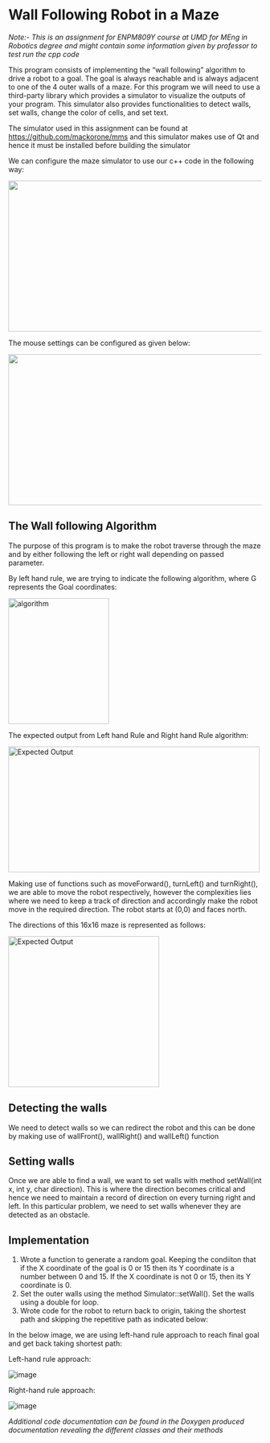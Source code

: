 # Wall Following Robot in a Maze

*Note:- This is an assignment for ENPM809Y course at UMD for MEng in Robotics degree and might contain some information given by professor to test run the cpp code*

This program consists of implementing the “wall following” algorithm to drive a robot to a 
goal. The goal is always reachable and is always adjacent to one of the 4 outer walls of a maze.
For this program we will need to use a third-party library which provides a simulator to
visualize the outputs of your program. This simulator also provides functionalities to detect
walls, set walls, change the color of cells, and set text.

The simulator used in this assignment can be found at https://github.com/mackorone/mms
and this simulator makes use of Qt and hence it must be installed before building the simulator

We can configure the maze simulator to use our c++ code in the following way:

<img src="https://user-images.githubusercontent.com/40595475/218612363-50fd2c17-0880-42d0-83f7-f845bab8d462.png" width="600" height="300" />

The mouse settings can be configured as given below:

<img src="https://user-images.githubusercontent.com/40595475/218612648-61edbab8-24c3-4da2-a447-3332ddca90b0.png" width="600" height="300" />

## The Wall following Algorithm

The purpose of this program is to make the robot traverse through the maze and by either following the left or right
wall depending on passed parameter.

By left hand rule, we are trying to indicate the following algorithm, where G represents the Goal coordinates:

<img src="https://user-images.githubusercontent.com/40595475/218613270-597c8cf5-e1a2-4589-ad9a-a893618d5de5.png" width="200" height="250" title="algorithm" />

The expected output from Left hand Rule and Right hand Rule algorithm:

<img src="https://user-images.githubusercontent.com/40595475/218613351-16e203ba-17c0-49b6-9d9a-3341a411365d.png" width="500" height="250" title="Expected Output" />

Making use of functions such as moveForward(), turnLeft() and turnRight(), we are able to move the robot respectively,
however the complexities lies where we need to keep a track of direction and accordingly make the robot move in the required
direction. The robot starts at (0,0) and faces north.

The directions of this 16x16 maze is represented as follows:

<img src="https://user-images.githubusercontent.com/40595475/218613728-adcc954a-429f-4410-8a69-fb24ad53a605.png" width="300" height="300" title="Expected Output" />

## Detecting the walls

We need to detect walls so we can redirect the robot and this can be done by making use of wallFront(), wallRight()
and wallLeft() function

## Setting walls

Once we are able to find a wall, we want to set walls with method setWall(int x, int y, char direction). This is where the 
direction becomes critical and hence we need to maintain a record of direction on every turning right and left. In this
particular problem, we need to set walls whenever they are detected as an obstacle.

## Implementation
1. Wrote a function to generate a random goal. Keeping the condiiton that if the X coordinate of the goal is 0 or 15 then its Y coordinate is a
number between 0 and 15. If the X coordinate is not 0 or 15, then its Y coordinate is 0.
2. Set the outer walls using the method Simulator::setWall(). Set the walls using a double
for loop.
3. Wrote code for the robot to return back to origin, taking the shortest path and skipping the repetitive path as indicated below:

In the below image, we are using left-hand rule approach to reach final goal and get back taking shortest path:

Left-hand rule approach:

![image](https://user-images.githubusercontent.com/40595475/218615117-5e51f595-99c3-47d4-93c2-3b131588b2e0.png)

Right-hand rule approach:

![image](https://user-images.githubusercontent.com/40595475/218615261-433d2844-9025-476e-83a0-af2beb19da02.png)


*Additional code documentation can be found in the Doxygen produced documentation revealing the different classes and their methods*


